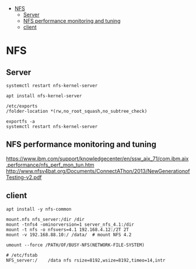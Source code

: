 <!-- TOC -->

- [NFS](#nfs)
    - [Server](#server)
    - [NFS performance monitoring and tuning](#nfs-performance-monitoring-and-tuning)
    - [client](#client)

<!-- /TOC -->

# NFS
## Server

    systemctl restart nfs-kernel-server

    apt install nfs-kernel-server

    /etc/exports
    /folder-location *(rw,no_root_squash,no_subtree_check)   

    exportfs -a
    systemctl restart nfs-kernel-server

## NFS performance monitoring and tuning
https://www.ibm.com/support/knowledgecenter/en/ssw_aix_71/com.ibm.aix.performance/nfs_perf_mon_tun.htm  
http://www.nfsv4bat.org/Documents/ConnectAThon/2013/NewGenerationofTesting-v2.pdf

## client

    apt install -y nfs-common

    mount.nfs nfs_server:/dir /dir 
    mount -tnfs4 -ominorversion=1 server_nfs_4.1:/dir
    mount -t nfs -o nfsvers=4.1 192.168.4.12:/2T 2T
    mount -v 192.168.88.10:/ /data/  # mount NFS 4.2
    
    umount --force /PATH/OF/BUSY-NFS(NETWORK-FILE-SYSTEM)

    # /etc/fstab
    NFS_server:/    /data nfs rsize=8192,wsize=8192,timeo=14,intr    